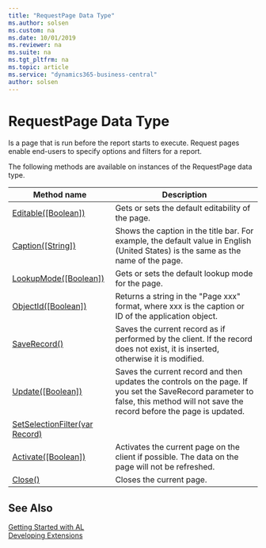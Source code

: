 ```yaml
---
title: "RequestPage Data Type"
ms.author: solsen
ms.custom: na
ms.date: 10/01/2019
ms.reviewer: na
ms.suite: na
ms.tgt_pltfrm: na
ms.topic: article
ms.service: "dynamics365-business-central"
author: solsen
---
```

[//]: # (START>DO_NOT_EDIT)
[//]: # (IMPORTANT:Do not edit any of the content between here and the END>DO_NOT_EDIT.)
[//]: # (Any modifications should be made in the .xml files in the ModernDev repo.)
# RequestPage Data Type
Is a page that is run before the report starts to execute. Request pages enable end-users to specify options and filters for a report.



The following methods are available on instances of the RequestPage data type.

|Method name|Description|
|-----------|-----------|
|[Editable([Boolean])](requestpage-editable-method.md)|Gets or sets the default editability of the page.|
|[Caption([String])](requestpage-caption-method.md)|Shows the caption in the title bar. For example, the default value in English (United States) is the same as the name of the page.|
|[LookupMode([Boolean])](requestpage-lookupmode-method.md)|Gets or sets the default lookup mode for the page.|
|[ObjectId([Boolean])](requestpage-objectid-method.md)|Returns a string in the "Page xxx" format, where xxx is the caption or ID of the application object.|
|[SaveRecord()](requestpage-saverecord-method.md)|Saves the current record as if performed by the client. If the record does not exist, it is inserted, otherwise it is modified.|
|[Update([Boolean])](requestpage-update-method.md)|Saves the current record and then updates the controls on the page. If you set the SaveRecord parameter to false, this method will not save the record before the page is updated.|
|[SetSelectionFilter(var Record)](requestpage-setselectionfilter-method.md)||
|[Activate([Boolean])](requestpage-activate-method.md)|Activates the current page on the client if possible. The data on the page will not be refreshed.|
|[Close()](requestpage-close-method.md)|Closes the current page.|

[//]: # (IMPORTANT: END>DO_NOT_EDIT)
## See Also
[Getting Started with AL](../../devenv-get-started.md)  
[Developing Extensions](../../devenv-dev-overview.md)  